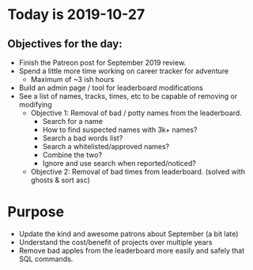# Today is 2019-10-27

## Objectives for the day:

- Finish the Patreon post for September 2019 review.
- Spend a little more time working on career tracker for adventure
   - Maximum of ~3 ish hours
- Build an admin page / tool for leaderboard modifications
- See a list of names, tracks, times, etc to be capable of removing or modifying
   - Objective 1: Removal of bad / potty names from the leaderboard. 
      - Search for a name
      - How to find suspected names with 3k+ names?
      - Search a bad words list?
      - Search a whitelisted/approved names?
      - Combine the two?
      - Ignore and use search when reported/noticed?
   - Objective 2: Removal of bad times from leaderboard. (solved with ghosts & sort asc)

# Purpose

- Update the kind and awesome patrons about September (a bit late)
- Understand the cost/benefit of projects over multiple years
- Remove bad apples from the leaderboard more easily and safely that SQL commands.
